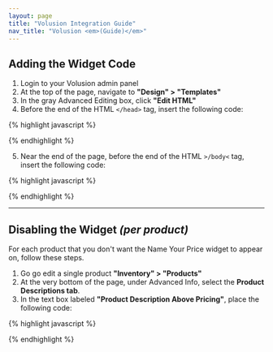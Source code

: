 ```yaml
---
layout: page
title: "Volusion Integration Guide"
nav_title: "Volusion <em>(Guide)</em>"
---
```


## Adding the Widget Code


1. Login to your Volusion admin panel
2. At the top of the page, navigate to __"Design" > "Templates"__
3. In the gray Advanced Editing box, click __"Edit HTML"__
4. Before the end of the HTML `</head>` tag, insert the following code:

{% highlight javascript %}
<!-- Begin PriceWaiter Code -->
<script type="text/javascript">
var PriceWaiterOptions = {
        apiKey: 'YOUR API KEY', // REPLACE "YOUR API KEY" YOUR STORE'S PW API KEY
        product: {},
        button: {
        size: 'sm' // SEE ONLINE DOCUMENTATION FOR WIDGET OPTIONS TO CHANGE BUTTON DEFAULT STYLE
    },
    onLoad: function() {
        //onload product data
        PriceWaiter.setSKU($("span.product_code").html());
        PriceWaiter.setProduct($("span[itemprop=name]").html());
        var price = $("span[itemprop=price]").html();

        if(price) {
            price = price.replace(/[$,]+/g, "");
        } else {
            price = 0;
        }

        PriceWaiter.setPrice(parseFloat(price));
        var prodImg = document.getElementsByClassName('vCSS_img_product_photo');
        if(prodImg.length > 0) {
            PriceWaiter.setProductImage(prodImg[0].src);
        }

        //onload product options
        var selects = $('#vCSS_mainform select');
        for(var i=0; i < selects.length; i++) {
            var selectName = selects[i].name.replace(/SELECT.*_/g, "");
            var selectVal = selects[i].options[selects[i].selectedIndex].innerHTML;
            PriceWaiter.setProductOption(selectName, selectVal);
        }

        //tiny bit of formatting (optional)
        var br = $('<br />');
        br.insertBefore($('iframe'));
        $('iframe').css('padding-top', '7px');
    }
};
</script>
<!-- End PriceWaiter Code -->
{% endhighlight %}


<ol start="5">
    <li>Near the end of the page, before the end of the HTML <code>&gt;/body&lt;</code> tag, insert the following code:</li>
</ol>

{% highlight javascript %}
<!-- Begin PriceWaiter Code -->
<script type="text/javascript">
(function () {
    if(document.getElementById('no_pricewaiter')) {
        return false;
    } else {
        var checkExist = setInterval(function() {    
            if(document.getElementsByName('btnaddtocart') != null) {
                clearInterval(checkExist);
                var pwbutton = $('<span>', {id: 'pricewaiter'});
                pwbutton.insertAfter($('[name=btnaddtocart]'));
                var pw = document.createElement('script');
                pw.type = 'text/javascript';
                pw.src = "https://widget.pricewaiter.com/nyp/script/widget.js";
                pw.async = true;
                var s = document.getElementsByTagName('script')[0];
                s.parentNode.insertBefore(pw, s);
            }
        }, 200);
    }
}) ();

if(typeof change_option != 'undefined') {
    var orig_change_option = change_option;
    change_option = function(arg_selectbox, arg_optionid) {

        //pricewaiter things
        var selectBox = document.getElementsByName(arg_selectbox)[0];
        var selectBoxId = arg_selectbox.replace(/SELECT.*_/g, "");
        var selectedValue = null;
        
        if(selectBox.type == 'radio') {
            var selectedRadioBtn = $('input[name=' + arg_selectbox + ']:checked')[0];
            var radioBtns = $('input[name=' + arg_selectbox + ']:checked').parent()[0].childNodes;
            for(var i=0; i<radioBtns.length; i++) {
                if(radioBtns[i] == selectedRadioBtn) {
                    selectedValue = radioBtns[i+1].nodeValue.trim();
                }
            }
        } else {
            selectedValue = selectBox.options[selectBox.selectedIndex].innerHTML;
        }

        PriceWaiter.setProductOption(selectBoxId, selectedValue);
        var priceRegex = /Add ([$,.0-9]+)/g;
        var match = priceRegex.exec(selectedValue);
        if(match != null) {
            var basePrice = parseFloat($("span[itemprop=price]").html().replace(/[$,]+/g, ""));
            PriceWaiter.setPrice(basePrice + parseFloat(match[1].replace(/[$,]+/g, "")));
        }

        //do original function
        return orig_change_option(arg_selectbox, arg_optionid);
    }
}
</script>
<!-- End PriceWaiter Code -->
{% endhighlight %}

* * *

## Disabling the Widget _(per product)_


For each product that you don't want the Name Your Price widget to appear on, follow these steps.

1. Go go edit a single product __"Inventory" > "Products"__
2. At the very bottom of the page, under Advanced Info, select the __Product Descriptions tab__.
3. In the text box labeled __"Product Description Above Pricing"__, place the following code:

{% highlight javascript %}
<!-- Begin Disable PriceWaiter Widget On This Page -->
<span id="no_pricewaiter"></span>
<!-- End Disable PriceWaiter Widget On This Page -->
{% endhighlight %}
